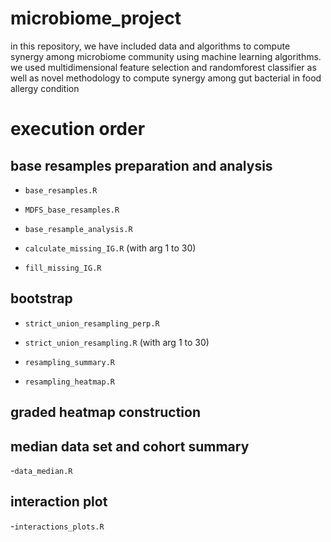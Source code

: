 # microbiome_project
in this repository, we have included data and algorithms to compute synergy among microbiome community using machine learning algorithms. we used multidimensional feature selection and randomforest classifier as well as novel methodology to compute synergy among gut bacterial in food allergy condition   

# execution order

## base resamples preparation and analysis

- `base_resamples.R`

- `MDFS_base_resamples.R`

- `base_resample_analysis.R`

- `calculate_missing_IG.R` (with arg 1 to 30)

- `fill_missing_IG.R`

## bootstrap

- `strict_union_resampling_perp.R`

- `strict_union_resampling.R` (with arg 1 to 30)

- `resampling_summary.R` 

- `resampling_heatmap.R`

## graded heatmap construction

## median data set and cohort summary

-`data_median.R`

## interaction plot

-`interactions_plots.R`
